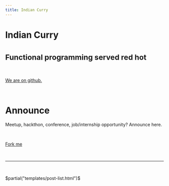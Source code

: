 ```yaml
---
title: Indian Curry
---
```


<div class="page-header text-center">

# Indian Curry

# <small> Functional programming served red hot </small>

</div>

<div class="row text-center">
<a href="https://github.com/indian-curry">
<div class="col-lg-4">

<i class="fa fa-github fa-5x"></i><br/>

We are on github.

</div>
</a>


<div class="col-lg-4">

<i class="fa fa-bullhorn fa-5x"></i><br/>

# Announce

Meetup, hackthon, conference, job/internship opportunity? Announce
here.

</div>

<a href="https://github.com/indian-curry/indian-curry.github.io">

<div class="col-lg-4">
<i class="fa fa-code-fork fa-5x"></i></br>

Fork me

</div>

</a>

</div>

<br/>
<hr/>
<br/>

$partial("templates/post-list.html")$
